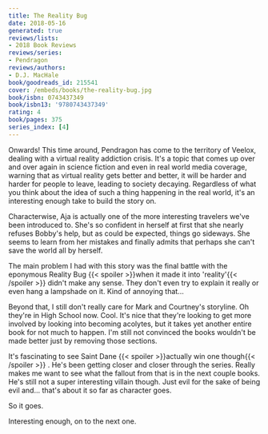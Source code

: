 ```yaml
---
title: The Reality Bug
date: 2018-05-16
generated: true
reviews/lists:
- 2018 Book Reviews
reviews/series:
- Pendragon
reviews/authors:
- D.J. MacHale
book/goodreads_id: 215541
cover: /embeds/books/the-reality-bug.jpg
book/isbn: 0743437349
book/isbn13: '9780743437349'
rating: 4
book/pages: 375
series_index: [4]
---
```

Onwards! This time around, Pendragon has come to the territory of Veelox, dealing with a virtual reality addiction crisis. It's a topic that comes up over and over again in science fiction and even in real world media coverage, warning that as virtual reality gets better and better, it will be harder and harder for people to leave, leading to society decaying. Regardless of what you think about the idea of such a thing happening in the real world, it's an interesting enough take to build the story on.  

Characterwise, Aja is actually one of the more interesting travelers we've been introduced to. She's so confident in herself at first that she nearly refuses Bobby's help, but as could be expected, things go sideways. She seems to learn from her mistakes and finally admits that perhaps she can't save the world all by herself.  

<!--more-->

The main problem I had with this story was the final battle with the eponymous Reality Bug  {{< spoiler >}}when it made it into 'reality'{{< /spoiler >}}  didn't make any sense. They don't even try to explain it really or even hang a lampshade on it. Kind of annoying that...  

Beyond that, I still don't really care for Mark and Courtney's storyline. Oh they're in High School now. Cool. It's nice that they're looking to get more involved by looking into becoming acolytes, but it takes yet another entire book for not much to happen. I'm still not convinced the books wouldn't be made better just by removing those sections.  

It's fascinating to see Saint Dane  {{< spoiler >}}actually win one though{{< /spoiler >}}  . He's been getting closer and closer through the series. Really makes me want to see what the fallout from that is in the next couple books. He's still not a super interesting villain though. Just evil for the sake of being evil and... that's about it so far as character goes.  

So it goes.  

Interesting enough, on to the next one.